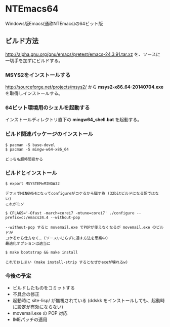 NTEmacs64
=========

Windows版Emacs(通称NTEmacs)の64ビット版

ビルド方法
----------

<http://alpha.gnu.org/gnu/emacs/pretest/emacs-24.3.91.tar.xz>
を、ソースに一切手を加ずにビルドする。

### MSYS2をインストールする
<http://sourceforge.net/projects/msys2/>
から **msys2-x86_64-20140704.exe** を取得しインストールする。

### 64ビット環境用のシェルを起動する
インストールディレクトリ直下の **mingw64_shell.bat** を起動する。

### ビルド関連パッケージのインストール
    $ pacman -S base-devel
    $ pacman -S mingw-w64-x86_64

    どっちも超時間掛かる

### ビルドとインストール
    $ export MSYSTEM=MINGW32

    デフォでMINGW64になってconfigureがコケるから騙す為 (32bitビルドになる訳ではない)
    これがミソ

    $ CFLAGS='-Ofast -march=corei7 -mtune=corei7' ./configure --prefix=c:/emacs24.4 --without-pop

    --without-pop すると movemail.exe でPOPが使えなくなるが movemail.exe のビルドが
    コケるから仕方なく… (ソースいじらずに通す方法を思案中)
    最適化オプションは適当に

    $ make bootstrap && make install

    これでおしまい (make install-strip するとなぜかexeが壊れるw)

### 今後の予定
* ビルドしたものをコミットする
* 不具合の修正
 * 起動時に site-lisp/ が無視されている (ddskk をインストールしても、起動時に設定が有効にならない)
 * movemail.exe の POP 対応
* IMEパッチの適用
